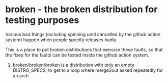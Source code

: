 # broken - the broken distribution for testing purposes

Various bad things (including spinning until cancelled by 
the github action system) happen when people specify releases badly.

This is a place to put broken distributions that exercise these faults,
so that the fixes for the faults can be tested inside the github action
system.

1)  broken/broken/broken is a distribution with only an empty DISTRO_SPECS,
to get to a loop where merge2out asked repeatedly for an arch

